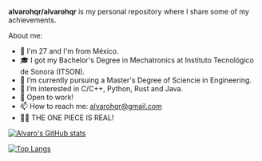 **alvarohqr/alvarohqr** is my personal repository where I share some of my achievements.

About me:

- 📍 I'm 27 and I'm from México.
- 🎓 I got my Bachelor's Degree in Mechatronics at Instituto Tecnológico de Sonora (ITSON).
- 🔭 I’m currently pursuing a Master's Degree of Sciencie in Engineering.
- 🌱 I’m interested in C/C++, Python, Rust and Java. 
- 💼 Open to work!
- 📫 How to reach me: alvarohqr@gmail.com
- 🏴‍☠️ THE ONE PIECE IS REAL! 

[![Alvaro's GitHub stats](https://github-readme-stats.vercel.app/api?username=alvarohqr&show_icons=true&theme=merko)](https://github.com/anuraghazra/github-readme-stats)


[![Top Langs](https://github-readme-stats.vercel.app/api/top-langs/?username=alvarohqr&theme=merko&hide=javascript,assembly)](https://github.com/anuraghazra/github-readme-stats) 
